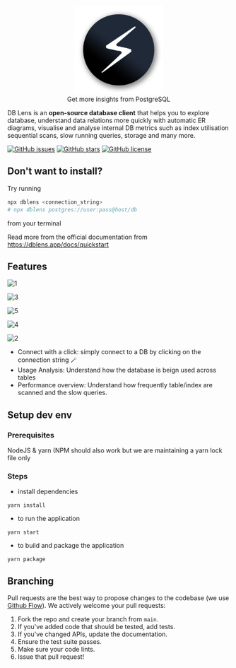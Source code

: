 <p align="center">
  <img src="./electron/assets/icon.png" width="200" />
  <br/>
  Get more insights from PostgreSQL

</p>


DB Lens is an **open-source database client** that helps you to explore database, understand data relations more quickly with automatic ER diagrams, visualise and analyse internal DB metrics such as index utilisation sequential scans, slow running queries, storage and many more.

[![GitHub issues](https://img.shields.io/github/issues/dblens/app)](https://github.com/dblens/app/issues)
[![GitHub stars](https://img.shields.io/github/stars/dblens/app)](https://github.com/dblens/app/stargazers)
[![GitHub license](https://img.shields.io/github/license/dblens/app)](https://github.com/dblens/app)


## Don't want to install?

Try running 
```sh
npx dblens <connection_string>
# npx dblens postgres://user:pass@host/db
```
from your terminal

Read more from the official documentation from https://dblens.app/docs/quickstart

## Features
![1](https://user-images.githubusercontent.com/8408875/174975064-6683c826-15e5-4ddc-b421-eb45024262ec.jpg)

![3](https://user-images.githubusercontent.com/8408875/174975231-01990182-e633-4456-b34a-dad542e6fc28.jpg)

![5](https://user-images.githubusercontent.com/8408875/174975214-840c3ba8-57a5-4636-b42f-61f61fb408cc.jpg)

![4](https://user-images.githubusercontent.com/8408875/174975248-63bbeb5e-c830-4193-8c48-7c8570de9fe5.jpg)

![2](https://user-images.githubusercontent.com/8408875/174975318-dbdae2db-ece4-4151-bdad-e94a62f85614.jpg)

- Connect with a click: simply connect to a DB by clicking on the connection string 🪄
- Usage Analysis: Understand how the database is beign used across tables
- Performance overview: Understand how frequently table/index are scanned and the slow queries.

## Setup dev env

### Prerequisites

NodeJS & yarn (NPM should also work but we are maintaining a yarn lock file only

### Steps

- install dependencies

```
yarn install
```

- to run the application

```
yarn start
```

- to build and package the application

```
yarn package
```

## Branching

Pull requests are the best way to propose changes to the codebase (we use [Github Flow](https://guides.github.com/introduction/flow/index.html)). We actively welcome your pull requests:

1. Fork the repo and create your branch from `main`.
2. If you've added code that should be tested, add tests.
3. If you've changed APIs, update the documentation.
4. Ensure the test suite passes.
5. Make sure your code lints.
6. Issue that pull request!
